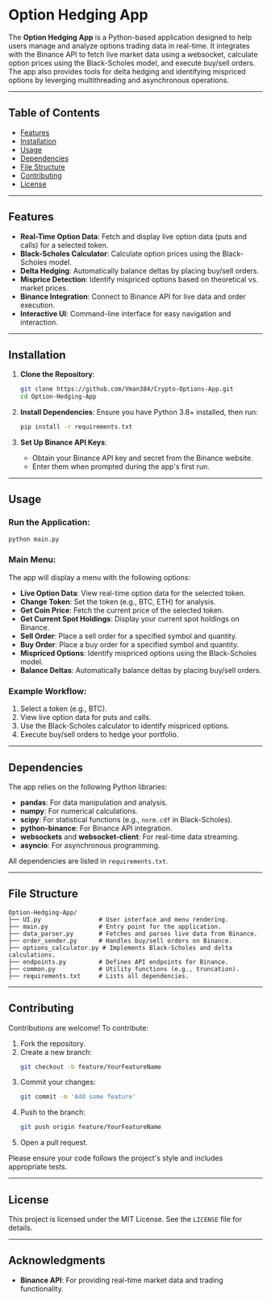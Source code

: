# Option Hedging App

The **Option Hedging App** is a Python-based application designed to help users manage and analyze options trading data in real-time. It integrates with the Binance API to fetch live market data using a websocket, calculate option prices using the Black-Scholes model, and execute buy/sell orders. The app also provides tools for delta hedging and identifying mispriced options by leverging multithreading and asynchronous operations.

---

## Table of Contents

- [Features](#features)
- [Installation](#installation)
- [Usage](#usage)
- [Dependencies](#dependencies)
- [File Structure](#file-structure)
- [Contributing](#contributing)
- [License](#license)

---

## Features

- **Real-Time Option Data**: Fetch and display live option data (puts and calls) for a selected token.
- **Black-Scholes Calculator**: Calculate option prices using the Black-Scholes model.
- **Delta Hedging**: Automatically balance deltas by placing buy/sell orders.
- **Misprice Detection**: Identify mispriced options based on theoretical vs. market prices.
- **Binance Integration**: Connect to Binance API for live data and order execution.
- **Interactive UI**: Command-line interface for easy navigation and interaction.

---

## Installation

1. **Clone the Repository**:
   ```bash
   git clone https://github.com/Vman384/Crypto-Options-App.git
   cd Option-Hedging-App
   ```

2. **Install Dependencies**: Ensure you have Python 3.8+ installed, then run:
   ```bash
   pip install -r requirements.txt
   ```

3. **Set Up Binance API Keys**:
   - Obtain your Binance API key and secret from the Binance website.
   - Enter them when prompted during the app's first run.

---

## Usage

### Run the Application:
```bash
python main.py
```

### Main Menu:
The app will display a menu with the following options:
- **Live Option Data**: View real-time option data for the selected token.
- **Change Token**: Set the token (e.g., BTC, ETH) for analysis.
- **Get Coin Price**: Fetch the current price of the selected token.
- **Get Current Spot Holdings**: Display your current spot holdings on Binance.
- **Sell Order**: Place a sell order for a specified symbol and quantity.
- **Buy Order**: Place a buy order for a specified symbol and quantity.
- **Mispriced Options**: Identify mispriced options using the Black-Scholes model.
- **Balance Deltas**: Automatically balance deltas by placing buy/sell orders.

### Example Workflow:
1. Select a token (e.g., BTC).
2. View live option data for puts and calls.
3. Use the Black-Scholes calculator to identify mispriced options.
4. Execute buy/sell orders to hedge your portfolio.

---

## Dependencies

The app relies on the following Python libraries:
- **pandas**: For data manipulation and analysis.
- **numpy**: For numerical calculations.
- **scipy**: For statistical functions (e.g., `norm.cdf` in Black-Scholes).
- **python-binance**: For Binance API integration.
- **websockets** and **websocket-client**: For real-time data streaming.
- **asyncio**: For asynchronous programming.

All dependencies are listed in `requirements.txt`.

---

## File Structure

```plaintext
Option-Hedging-App/
├── UI.py                # User interface and menu rendering.
├── main.py              # Entry point for the application.
├── data_parser.py       # Fetches and parses live data from Binance.
├── order_sender.py      # Handles buy/sell orders on Binance.
├── options_calculator.py # Implements Black-Scholes and delta calculations.
├── endpoints.py         # Defines API endpoints for Binance.
├── common.py            # Utility functions (e.g., truncation).
├── requirements.txt     # Lists all dependencies.
```

---

## Contributing

Contributions are welcome! To contribute:
1. Fork the repository.
2. Create a new branch:
   ```bash
   git checkout -b feature/YourFeatureName
   ```
3. Commit your changes:
   ```bash
   git commit -m 'Add some feature'
   ```
4. Push to the branch:
   ```bash
   git push origin feature/YourFeatureName
   ```
5. Open a pull request.

Please ensure your code follows the project's style and includes appropriate tests.

---

## License

This project is licensed under the MIT License. See the `LICENSE` file for details.

---

## Acknowledgments

- **Binance API**: For providing real-time market data and trading functionality.
